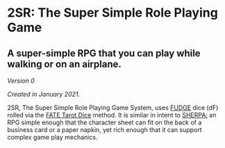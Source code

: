 # 2SR: The Super Simple Role Playing Game

## A super-simple RPG that you can play while walking or on an airplane.

_Version 0_

_Created in January 2021._

2SR, The Super Simple Role Playing 
Game System, uses [FUDGE](https://amzn.to/3qnG23h) 
dice (dF) 
rolled via the 
[FATE Tarot Dice](https://web.archive.org/web/20110612000733/http://www.hill-kleerup.org/pmwiki/FATE/D14TarotCardSystem)
method. It is similar in intent to 
[SHERPA:](http://www.panix.com/~sos/rpg/s4.html) an RPG simple enough that the
character sheet can fit on the back
of a business card or a paper napkin,
yet rich enough that it can support 
complex game play mechanics.


